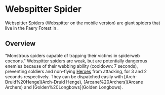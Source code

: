 # Webspitter Spider

Webspitter Spiders (Webspitter on the mobile version) are giant spiders that live in the Faery Forest in .
## Overview

"Monstrous spiders capable of trapping their victims in spiderweb cocoons."
Webspitter spiders are weak, but are potentially dangerous enemies because of their webbing ability (cooldown: 7 seconds), preventing soldiers and non-flying [Heroes](Heroes) from attacking, for 3 and 2 seconds respectively. They can be dispatched easily with [Arch-Druid%20Henge](Arch-Druid Henge), [Arcane%20Archers](Arcane Archers) and [Golden%20Longbows](Golden Longbows).